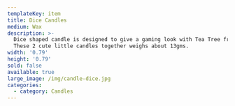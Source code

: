 ```yaml
---
templateKey: item
title: Dice Candles
medium: Wax
description: >-
  Dice shaped candle is designed to give a gaming look with Tea Tree fragrance.
  These 2 cute little candles together weighs about 13gms.
width: '0.79'
height: '0.79'
sold: false
available: true
large_image: /img/candle-dice.jpg
categories:
  - category: Candles
---
```


